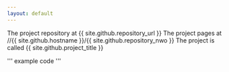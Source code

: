 ```yaml
---
layout: default
---
```

The project repository at {{ site.github.repository_url }}
The project pages at //{{ site.github.hostname }}/{{ site.github.repository_nwo }}
The project is called {{ site.github.project_title }}

'''
example code
'''
